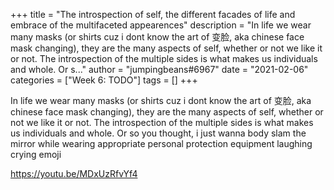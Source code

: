 +++
title = "The introspection of self, the different facades of life and embrace of the multifaceted appearences"
description = "In life we wear many masks (or shirts cuz i dont know the art of 变脸, aka chinese face mask changing), they are the many aspects of self, whether or not we like it or not. The introspection of the multiple sides is what makes us individuals and whole. Or s..."
author = "jumpingbeans#6967"
date = "2021-02-06"
categories = ["Week 6: TODO"]
tags = []
+++

In life we wear many masks (or shirts cuz i dont know the art of 变脸, aka chinese face mask changing), they are the many aspects of self, whether or not we like it or not. The introspection of the multiple sides is what makes us individuals and whole. Or so you thought, i just wanna body slam the mirror while wearing appropriate personal protection equipment laughing crying emoji

https://youtu.be/MDxUzRfvYf4
